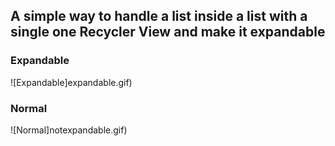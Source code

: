 ## A simple way to handle a list inside a list with a single one Recycler View and make it expandable

### Expandable
![Expandable]expandable.gif)

### Normal
![Normal]notexpandable.gif)
